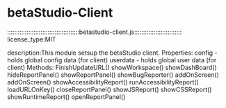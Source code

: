 # betaStudio-Client
 
 
 
 
 
:::::::::::::::::::::::::::::::::::::::::betastudio-client.js:::::::::::::::::::::::::::
license_type:MIT

description:This module setsup the betaStudio client.
Properties:
config - holds global config data (for client)
userdata - holds global user data (for client)
Methods: 
FinishUpdateURL()
showWorkspace()
showDashBoard()
hideReportPanel()
showReportPanel()
showBugReporter()
addOnScreen()
addOnScreen()
showAccessibilityReport()
runAccessibilityReport()
loadURLOnKey()
closeReportPanel()
showJSReport()
showCSSReport()
showRuntimeReport()
openReportPanel()
 
